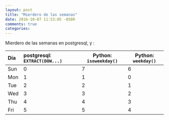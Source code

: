 ```yaml
---
layout: post
title: "Mierdero de las semanas"
date: 2016-10-07 11:53:05 -0500
comments: true
categories: 
---
```




Mierdero de las semanas en postgresql, y :

Día  | postgresql: `EXTRACT(DOW...)` | Python: `isoweekday()` | Python: `weekday()`
:------------|:-------|-------------|-------------
Sun | 0 | 7 | 6 
Mon | 1 | 1 | 0 
Tue | 2 | 2 | 1
Wed | 3 | 3 | 2
Thu | 4 | 4 | 3
Fri | 5 | 5 | 4
